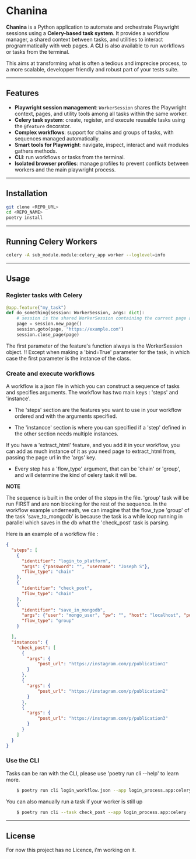 # Chanina

**Chanina** is a Python application to automate and orchestrate Playwright sessions using a **Celery-based task system**.
It provides a workflow manager, a shared context between tasks, and utilities to interact programmatically with web pages.
A **CLI** is also available to run workflows or tasks from the terminal.

This aims at transforming what is often a tedious and imprecise process, to a more scalable, developper friendly and robust
part of your tests suite.

---

## Features

- **Playwright session management**: `WorkerSession` shares the Playwright context, pages, and utility tools among all tasks within the same worker.
- **Celery task system**: create, register, and execute reusable tasks using the `@feature` decorator.
- **Complex workflows**: support for chains and groups of tasks, with sequences managed automatically.
- **Smart tools for Playwright**: navigate, inspect, interact and wait modules gathers methods.
- **CLI**: run workflows or tasks from the terminal.
- **Isolated browser profiles**: manage profiles to prevent conflicts between workers and the main playwright process.

---

## Installation

```bash
git clone <REPO_URL>
cd <REPO_NAME>
poetry install
```

---

## Running Celery Workers

```bash
celery -A sub_module.module:celery_app worker --loglevel=info
```

---

## Usage

### Register tasks with Celery  

```python
@app.feature("my_task")
def do_something(session: WorkerSession, args: dict):
    # session is the shared WorkerSession containing the current page and utilities
    page = session.new_page()
    session.goto(page, "https://example.com")
    session.close_page(page)
```
The first parameter of the feature's function always is the WorkerSession object.
!! Except when making a 'bind=True' parameter for the task, in which case the first parameter
is the instance of the class.

### Create and execute workflows  

A workflow is a json file in which you can construct a sequence of tasks and specifies arguments.
The workflow has two main keys : 'steps' and 'instance'.

- The 'steps' section are the features you want to use in your workflow ordered and with the arguments specified.

- The 'instancce' section is where you can specified if a 'step' defined in the other section needs multiple instances.

If you have a 'extract_html' feature, and you add it in your workflow, you can add as much instance of it as you need page
to extract_html from, passing the page url in the 'args' key.

- Every step has a 'flow_type' argument, that can be 'chain' or 'group', and will determine the kind of celery task it will be.

**NOTE**

The sequence is built in the order of the steps in the file.
'group' task will be run FIRST and are non blocking for the rest of the sequence.
In the workflow example underneath, we can imagine that the flow_type 'group' of the task 'save_to_mongodb' is because the task
is a while loop running in parallel which saves in the db what the 'check_post' task is parsing.


Here is an example of a workflow file :

```json
{
  "steps": [
    {
      "identifier": "login_to_platform",
      "args": {"password": "", "username": "Joseph S"},
      "flow_type": "chain"
    },
    {
      "identifier": "check_post",
      "flow_type": "chain"
    },
    {
      "identifier": "save_in_mongodb",
      "args": {"user": "mongo_user", "pw": "", "host": "localhost", "port": 27017},
      "flow_type": "group"
    }

  ],
  "instances": {
    "check_post": [
      {
        "args": {
            "post_url": "https://instagram.com/p/publication1"
        }
      },
      {
        "args": {
            "post_url": "https://instagram.com/p/publication2"
        }
      },
      {
        "args": {
            "post_url": "https://instagram.com/p/publication3"
        }
      }
    ]
  }
}
```

### Use the CLI  

Tasks can be ran with the CLI, please use 'poetry run cli --help' to learn more.

```bash
    $ poetry run cli login_workflow.json --app login_process.app:celery --arguments password=$PASSWORD username=$USERNAME
```

You can also manually run a task if your worker is still up

```bash
    $ poetry run cli --task check_post --app login_process.app:celery --arguments post_url="https://www.instagram.com/p/another-publication-not-in-the-workflow"
```

---

## License

For now this project has no Licence, i'm working on it.

